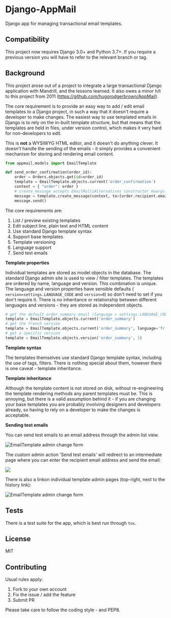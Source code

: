 # Django-AppMail

Django app for managing transactional email templates.

## Compatibility

This project now requires Django 3.0+ and Python 3.7+. If you require a previous
version you will have to refer to the relevant branch or tag.

## Background

This project arose out of a project to integrate a large transactional Django
application with Mandrill, and the lessons learned. It also owes a minor h/t
to this project from 2011 (https://github.com/hugorodgerbrown/AppMail).

The core requirement is to provide an easy way to add / edit email templates
to a Django project, in such a way that it doesn't require a developer to make
changes. The easiest way to use templated emails in Django is to rely on the
in-built template structure, but that means that the templates are held in
files, under version control, which makes it very hard for non-developers to
edit.

This is **not** a WYSIWYG HTML editor, and it doesn't do anything clever. It
doesn't handle the sending of the emails - it simply provides a convenient
mechanism for storing and rendering email content.

```python
from appmail.models import EmailTemplate

def send_order_confirmation(order_id):
    order = Orders.objects.get(id=order_id)
    template = EmailTemplate.objects.current('order_confirmation')
    context = { "order": order }
    # create_message accepts EmailMultiAlternatives constructor kwargs
    message = template.create_message(context, to=[order.recipient.email])
    message.send()
```

The core requirements are:

1. List / preview existing templates
2. Edit subject line, plain text and HTML content
3. Use standard Django template syntax
4. Support base templates
5. Template versioning
6. Language support
7. Send test emails

**Template properties**

Individual templates are stored as model objects in the database. The
standard Django admin site is used to view / filter templates. The templates
are ordered by name, language and version. This combination is unique. The
language and version properties have sensible defaults (
`version=settings.LANGUAGE_CODE` and `version=0`) so don't need to set if you
don't require it. There is no inheritance or relationship between different
languages and versions - they are stored as independent objects.

```python
# get the default order_summary email (language = settings.LANGUAGE_CODE)
template = EmailTemplate.objects.current('order_summary')
# get the french version
template = EmailTemplate.objects.current('order_summary', language='fr')
# get a specific version
template = EmailTemplate.objects.version('order_summary', 1)
```

**Template syntax**

The templates themselves use standard Django template syntax, including
the use of tags, filters. There is nothing special about them, however there
is one caveat - template inheritance.

**Template inheritance**

Although the template content is not stored on disk, without re-engineering
the template rendering methods any parent templates must be. This is annoying,
but there is a valid assumption behind it - if you are changing your base
templates you are probably involving designers and developers already, so
having to rely on a developer to make the changes is acceptable.

**Sending test emails**

You can send test emails to an email address through the admin list view.

<img src="screenshots/appmail-test-email-action.png" alt="EmailTemplate admin change form" />

The custom admin action 'Send test emails' will redirect to an intermediate
page where you can enter the recipient email address and send the email:

<img src="screenshots/appmail-test-email-send.png"/>

There is also a linkon individual template admin pages (top-right, next to the history link):

<img src="screenshots/appmail-template-change-form.png" alt="EmailTemplate admin change form" />

## Tests

There is a test suite for the app, which is best run through ``tox``.

## License

MIT

## Contributing

Usual rules apply:

1. Fork to your own account
2. Fix the issue / add the feature
3. Submit PR

Please take care to follow the coding style - and PEP8.
